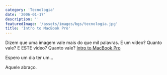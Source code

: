 ```yaml
---
category: 'Tecnologia'
date: '2006-01-17'
description: ''
featuredImage: '/assets/images/bgs/tecnologia.jpg'
title: 'Intro to MacBook Pro'
---
```


Dizem que uma imagem vale mais do que mil palavras. E um vídeo? Quanto vale? E ESTE vídeo? Quanto vale? [Intro to MacBook Pro](http://www.youtube.com/?v=K1OD4jeCra0)

Espero um dia ter um...

Aquele abraço.
